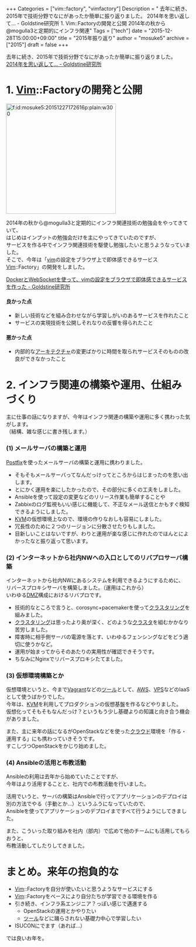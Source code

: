 +++
Categories = ["vim::factory", "vimfactory"]
Description = " 去年に続き、2015年で技術分野でなにがあったか簡単に振り返りました。 2014年を思い返して… - Goldstine研究所  1. Vim::Factoryの開発と公開    2014年の秋から@mogulla3と定期的にインフラ関連"
Tags = ["tech"]
date = "2015-12-28T15:00:00+09:00"
title = "2015年振り返り"
author = "mosuke5"
archive = ["2015"]
draft = false
+++

<body>
<p>去年に続き、2015年で技術分野でなにがあったか簡単に振り返りました。<br>
<a href="https://blog.mosuke.tech/entry/2015/01/01/161826">2014年を思い返して… - Goldstine研究所</a></p>

<h1>1. <a class="keyword" href="http://d.hatena.ne.jp/keyword/Vim">Vim</a>::Factoryの開発と公開</h1>

<p><span itemscope itemtype="http://schema.org/Photograph"><img src="https://cdn-ak.f.st-hatena.com/images/fotolife/m/mosuke5/20151227/20151227172616.png" alt="f:id:mosuke5:20151227172616p:plain:w300" title="f:id:mosuke5:20151227172616p:plain:w300" class="hatena-fotolife" style="width:300px" itemprop="image"></span></p>

<p>2014年の秋から@mogulla3と定期的にインフラ関連技術の勉強会をやってきていて、<br>
はじめはインプットの勉強会だけを主にやってきていたのですが、<br>
サービスを作る中でインフラ関連技術を駆使し勉強したいと思うようなっていました。<br>
そこで、今年は「<a class="keyword" href="http://d.hatena.ne.jp/keyword/vim">vim</a>の設定をブラウザ上で即体感できるサービス <a class="keyword" href="http://d.hatena.ne.jp/keyword/Vim">Vim</a>::Factory」の開発をしました。</p>

<a href="/entry/2015/07/19/135844/">DockerとWebSocketを使って、vimの設定をブラウザで即体感できるサービスを作った - Goldstine研究所</a>

<h4>良かった点</h4>

<ul>
<li>新しい技術などを組み合わせながら学習しがいのあるサービスを作れたこと</li>
<li>サービスの実現技術を公開しそれなりの反響を得られたこと</li>
</ul>


<h4>悪かった点</h4>

<ul>
<li>内部的な<a class="keyword" href="http://d.hatena.ne.jp/keyword/%A5%A2%A1%BC%A5%AD%A5%C6%A5%AF%A5%C1%A5%E3">アーキテクチャ</a>の変更ばかりに時間を取られサービスそのものの改良ができなかったこと</li>
</ul>


<h1>2. インフラ関連の構築や運用、仕組みづくり</h1>

<p>主に仕事の話になりますが、今年はインフラ関連の構築や運用に多く携わった気がします。<br>
（結構、雑な感じに書き残します。）</p>

<h3>(1) メールサーバの構築と運用</h3>

<p><a class="keyword" href="http://d.hatena.ne.jp/keyword/Postfix">Postfix</a>を使ったメールサーバの構築と運用に携わりました。</p>

<ul>
<li>そもそもメールサーバってなんだっけってところからはじまったのを思い出します。</li>
<li>とにかく運用を楽にしたかったので、その部分に多くの工夫をしました。</li>
<li>Ansibleを使って設定の変更などのリリース作業も簡単することや</li>
<li>Zabbixのログ監視もいい感じに機能して、不正なメール送信とかもすぐ検知できるようにしました。</li>
<li>
<a class="keyword" href="http://d.hatena.ne.jp/keyword/KVM">KVM</a>の仮想環境上なので、環境の作りなおしも容易にしました。</li>
<li>冗長性のために２つのリージョンに分散させたりもしました。</li>
<li>目新しいことはないですが、わりと運用が楽な感じに作れたのでほんとによかったなと振り返って思います。</li>
</ul>


<h3>(2) インターネットから社内NWへの入口としてのリバプロサーバ構築</h3>

<p>インターネットから社内NWにあるシステムを利用できるようにするために、<br>
リバースプロキシサーバを構築しました。（運用はこれから）<br>
いわゆる<a class="keyword" href="http://d.hatena.ne.jp/keyword/DMZ">DMZ</a>構成におけるリバプロです。</p>

<ul>
<li>技術的なところで言うと、corosync+pacemakerを使って<a class="keyword" href="http://d.hatena.ne.jp/keyword/%A5%AF%A5%E9%A5%B9%A5%BF%A5%EA%A5%F3%A5%B0">クラスタリング</a>を組みました。</li>
<li>
<a class="keyword" href="http://d.hatena.ne.jp/keyword/%A5%AF%A5%E9%A5%B9%A5%BF%A5%EA%A5%F3%A5%B0">クラスタリング</a>は思ったより奥が深く、どのような<a class="keyword" href="http://d.hatena.ne.jp/keyword/%A5%AF%A5%E9%A5%B9%A5%BF">クラスタ</a>を組むかかなり苦労しました。</li>
<li>障害時に相手側サーバの電源を落とす、いわゆるフェンシングなどをどう適切に使うかなど。</li>
<li>運用が始まってからそのあたりの実用性が確認できそうです。</li>
<li>ちなみにNginxでリバースプロキシたてました。</li>
</ul>


<h3>(3) 仮想環境構築とか</h3>

<p>仮想環境というと、今まで<a class="keyword" href="http://d.hatena.ne.jp/keyword/Vagrant">Vagrant</a>などの<a class="keyword" href="http://d.hatena.ne.jp/keyword/%A5%C4%A1%BC%A5%EB">ツール</a>として、<a class="keyword" href="http://d.hatena.ne.jp/keyword/AWS">AWS</a>、<a class="keyword" href="http://d.hatena.ne.jp/keyword/VPS">VPS</a>などのIaaSとして使うばかりでした。<br>
今年は、<a class="keyword" href="http://d.hatena.ne.jp/keyword/KVM">KVM</a>を利用してプロダクションの仮想基盤を作るなどやりました。<br>
仮想化ってそもそもなんだっけ？というもう少し基礎よりの知識と向き合う機会がありました。</p>

<p>また、主に来年の話になるがOpenStackなどを使った<a class="keyword" href="http://d.hatena.ne.jp/keyword/%A5%AF%A5%E9%A5%A6%A5%C9">クラウド</a>環境を「作る・運用する」にも携わっていきそうです。<br>
すこしづつOpenStackをかじり始めました。</p>

<h3>(4) Ansibleの活用と布教活動</h3>

<p>Ansibleの利用は去年から始めていたことですが、<br>
今年はより活用することと、社内での布教活動を行いました。</p>

<p>活用でいうと、サーバの構築はAnsibleで行ってアプリケーションのデプロイは<br>
別の方法でやる（手動とか…）というふうになっていたので、<br>
Ansibleを使ってアプリケーションのデプロイまですべて行うようにしてきました。</p>

<p>また、こういった取り組みを社内（部内）で広めて他のチームにも活用してもらおうと、<br>
布教活動してしたりしてきました。</p>

<h1>まとめ。来年の抱負的な</h1>

<ul>
<li>
<a class="keyword" href="http://d.hatena.ne.jp/keyword/Vim">Vim</a>::Factoryを自分が使いたいと思うようなサービスにする</li>
<li>
<a class="keyword" href="http://d.hatena.ne.jp/keyword/Vim">Vim</a>::Factoryをベースにより自分たちが学習できる環境を作る</li>
<li>引き続き、インフラ系エンジニア？っぽい感じで邁進する

<ul>
<li>OpenStackの運用とかやりたい</li>
<li>
<a class="keyword" href="http://d.hatena.ne.jp/keyword/%A5%C4%A1%BC%A5%EB">ツール</a>などに踊らされない基礎力中心で学習したい</li>
</ul>
</li>
<li>ISUCONにでます（あれば…）</li>
</ul>


<p>では良いお年を。</p>
</body>
